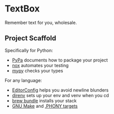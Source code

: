 # TextBox

Remember text for you, wholesale.

## Project Scaffold

Specifically for Python:

- [PyPa][pypa] documents how to package your project
- [nox] automates your testing
- [mypy] checks your types

For any language:

- [EditorConfig][editorconfig] helps you avoid newline blunders
- [direnv] sets up your env and venv when you cd
- [brew bundle][brew-bundle] installs your stack
- [GNU Make][make] and [.PHONY targets][PHONY]

[PHONY]: https://www.gnu.org/software/make/manual/html_node/Phony-Targets.html
[brew-bundle]: https://docs.brew.sh/Manpage#bundle-subcommand
[direnv]: https://direnv.net/
[editorconfig]: https://editorconfig.org/
[make]: https://www.gnu.org/software/make/
[mypy]: https://www.mypy-lang.org
[nox]: https://nox.thea.codes/en/stable/
[pypa]: https://packaging.python.org/en/latest/
